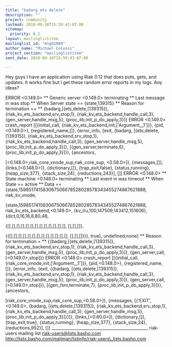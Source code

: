 ```yaml
---
title: "badarg ets delete"
description: ""
project: community
lastmod: 2010-09-16T15:59:43-07:00
sitemap:
  priority: 0.2
layout: mailinglistitem
mailinglist_id: "msg01089"
author_name: "Michael Colussi"
project_section: "mailinglistitem"
sent_date: 2010-09-16T15:59:43-07:00

---
```



Hey guys I have an application using Riak 0.12 that does puts, gets, and
updates. It works fine but I get these random error reports in my logs.
 Any ideas?

ERROR <0.149.0> \*\* Generic server <0.149.0> terminating
\*\* Last message in was stop
\*\* When Server state == {state,139315}
\*\* Reason for termination ==
\*\* {badarg,[{ets,delete,[139315]},
 {riak\_kv\_ets\_backend,srv\_stop,1},
 {riak\_kv\_ets\_backend,handle\_call,3},
 {gen\_server,handle\_msg,5},
 {proc\_lib,init\_p\_do\_apply,3}]}
ERROR <0.149.0> crash\_report [[{initial\_call,
 {riak\_kv\_ets\_backend,init,['Argument\_\_1']}},
 {pid,<0.149.0>},
 {registered\_name,[]},
 {error\_info,
 {exit,
 {badarg,
 [{ets,delete,[139315]},
 {riak\_kv\_ets\_backend,srv\_stop,1},
 {riak\_kv\_ets\_backend,handle\_call,3},
 {gen\_server,handle\_msg,5},
 {proc\_lib,init\_p\_do\_apply,3}]},
 [{gen\_server,terminate,6},
 {proc\_lib,init\_p\_do\_apply,3}]}},
 {ancestors,

 [<0.148.0>,riak\_core\_vnode\_sup,riak\_core\_sup,
 <0.58.0>]},
 {messages,[]},
 {links,[<0.148.0>]},
 {dictionary,[]},
 {trap\_exit,false},
 {status,running},
 {heap\_size,377},
 {stack\_size,24},
 {reductions,243}],
 []]
ERROR <0.148.0> \*\* State machine <0.148.0> terminating
\*\* Last event in was timeout
\*\* When State == active
\*\* Data == {state,159851741583067506678528028578343455274867621888,
 riak\_kv\_vnode,

 {state,159851741583067506678528028578343455274867621888,
 riak\_kv\_ets\_backend,<0.149.0>,
 {kv\_lru,100,147509,143412,151606},
 {dict,0,16,16,8,80,48,

{[],[],[],[],[],[],[],[],[],[],[],[],[],
 [],[],[]},

{{[],[],[],[],[],[],[],[],[],[],[],[],[],
 [],[],[]}}},
 true},
 undefined,none}
\*\* Reason for termination =
\*\* {{badarg,[{ets,delete,[139315]},
 {riak\_kv\_ets\_backend,srv\_stop,1},
 {riak\_kv\_ets\_backend,handle\_call,3},
 {gen\_server,handle\_msg,5},
 {proc\_lib,init\_p\_do\_apply,3}]},
 {gen\_server,call,[<0.149.0>,stop]}}
ERROR <0.148.0> crash\_report [[{initial\_call,
 {riak\_core\_vnode,init,['Argument\_\_1']}},
 {pid,<0.148.0>},
 {registered\_name,[]},
 {error\_info,
 {exit,
 {{badarg,
 [{ets,delete,[139315]},
 {riak\_kv\_ets\_backend,srv\_stop,1},
 {riak\_kv\_ets\_backend,handle\_call,3},
 {gen\_server,handle\_msg,5},
 {proc\_lib,init\_p\_do\_apply,3}]},
 {gen\_server,call,[<0.149.0>,stop]}},
 [{gen\_fsm,terminate,7},
 {proc\_lib,init\_p\_do\_apply,3}]}},
 {ancestors,

 [riak\_core\_vnode\_sup,riak\_core\_sup,<0.58.0>]},
 {messages,
 [{'EXIT',<0.149.0>,
 {badarg,
 [{ets,delete,[139315]},
 {riak\_kv\_ets\_backend,srv\_stop,1},
 {riak\_kv\_ets\_backend,handle\_call,3},
 {gen\_server,handle\_msg,5},
 {proc\_lib,init\_p\_do\_apply,3}]}}]},
 {links,[<0.60.0>]},
 {dictionary,[]},
 {trap\_exit,true},
 {status,running},
 {heap\_size,377},
 {stack\_size,24},
 {reductions,952}],
 []]
\_\_\_\_\_\_\_\_\_\_\_\_\_\_\_\_\_\_\_\_\_\_\_\_\_\_\_\_\_\_\_\_\_\_\_\_\_\_\_\_\_\_\_\_\_\_\_
riak-users mailing list
riak-users@lists.basho.com
http://lists.basho.com/mailman/listinfo/riak-users\_lists.basho.com

